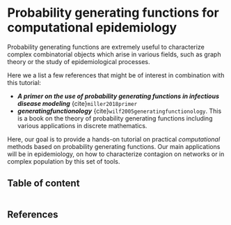# Probability generating functions for computational epidemiology

Probability generating functions are extremely useful to characterize complex combinatorial
objects which arise in various fields, such as graph theory or the study of epidemiological
processes.

Here we a list a few references that might be of interest in combination with this tutorial:
- **_A primer on the use of probability generating functions in infectious disease modeling_** {cite}`miller2018primer`
- **_generatingfunctionology_** {cite}`wilf2005generatingfunctionology`. This is a book on the theory of probability generating functions including various applications in discrete mathematics.

Here, our goal is to provide a hands-on tutorial on practical *computational* methods based on probability generating functions.
Our main applications will be in epidemiology, on how to characterize contagion on networks or in complex population by this set of tools.

## Table of content
```{tableofcontents}
```

## References
```{bibliography}
```
